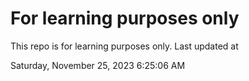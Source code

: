 # For learning purposes only
This repo is for learning purposes only.
Last updated at

Saturday, November 25, 2023 6:25:06 AM

